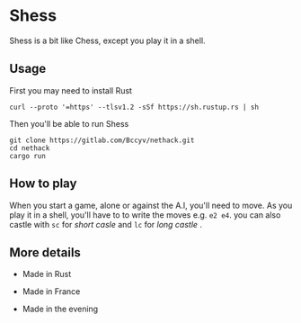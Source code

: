 # Shess

Shess is a bit like Chess, except you play it in a shell.  

## Usage

  

First you may need to install Rust

  

	curl --proto '=https' --tlsv1.2 -sSf https://sh.rustup.rs | sh

Then you'll be able to run Shess

	git clone https://gitlab.com/Bccyv/nethack.git
	cd nethack
	cargo run

## How to play

  When you start a game, alone or against the A.I, you'll need to move.
  As you play it in a shell, you'll have to to write the moves e.g. `e2 e4`.
  you can also castle with `sc` for *short casle* and `lc` for *long castle* .

## More details

- Made in Rust

- Made in France

- Made in the evening
